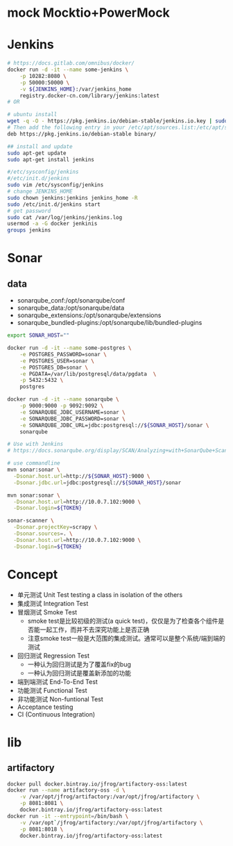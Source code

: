 # mock Mocktio+PowerMock

# Jenkins


```bash
# https://docs.gitlab.com/omnibus/docker/
docker run -d -it --name some-jenkins \
    -p 10282:8080 \
	-p 50000:50000 \
	-v ${JENKINS_HOME}:/var/jenkins_home
	registry.docker-cn.com/library/jenkins:latest
# OR

# ubuntu install
wget -q -O - https://pkg.jenkins.io/debian-stable/jenkins.io.key | sudo apt-key add -
# Then add the following entry in your /etc/apt/sources.list:/etc/apt/sources.list
deb https://pkg.jenkins.io/debian-stable binary/

## install and update
sudo apt-get update
sudo apt-get install jenkins

#/etc/sysconfig/jenkins
#/etc/init.d/jenkins
sudo vim /etc/sysconfig/jenkins
# change JENKINS_HOME
sudo chown jenkins:jenkins jenkins_home -R
sudo /etc/init.d/jenkins start
# get password
sudo cat /var/log/jenkins/jenkins.log
usermod -a -G docker jenkinis
groups jenkins
```

# Sonar
## data
- sonarqube_conf:/opt/sonarqube/conf
- sonarqube_data:/opt/sonarqube/data
- sonarqube_extensions:/opt/sonarqube/extensions
- sonarqube_bundled-plugins:/opt/sonarqube/lib/bundled-plugins

```bash
export SONAR_HOST=""

docker run -d -it --name some-postgres \
	-e POSTGRES_PASSWORD=sonar \
	-e POSTGRES_USER=sonar \
	-e POSTGRES_DB=sonar \
	-e PGDATA=/var/lib/postgresql/data/pgdata  \
	-p 5432:5432 \
	postgres

docker run -d -it --name sonarqube \
	-p 9000:9000 -p 9092:9092 \
	-e SONARQUBE_JDBC_USERNAME=sonar \
	-e SONARQUBE_JDBC_PASSWORD=sonar \
	-e SONARQUBE_JDBC_URL=jdbc:postgresql://${SONAR_HOST}/sonar \
	sonarqube

# Use with Jenkins
# https://docs.sonarqube.org/display/SCAN/Analyzing+with+SonarQube+Scanner+for+Jenkins

# use commandline
mvn sonar:sonar \
  -Dsonar.host.url=http://${SONAR_HOST}:9000 \
  -Dsonar.jdbc.url=jdbc:postgresql://${SONAR_HOST}/sonar

mvn sonar:sonar \
  -Dsonar.host.url=http://10.0.7.102:9000 \
  -Dsonar.login=${TOKEN}

sonar-scanner \
  -Dsonar.projectKey=scrapy \
  -Dsonar.sources=. \
  -Dsonar.host.url=http://10.0.7.102:9000 \
  -Dsonar.login=${TOKEN}
```

# Concept
- 单元测试 Unit Test testing a class in isolation of the others
- 集成测试 Integration Test
- 冒烟测试 Smoke Test
	- smoke test是比较初级的测试(a quick test)，仅仅是为了检查各个组件是否能一起工作，而并不去深究功能上是否正确
	- 注意smoke test一般是大范围的集成测试。通常可以是整个系统/端到端的测试
- 回归测试 Regression Test
	- 一种认为回归测试是为了覆盖fix的bug
	- 一种认为回归测试是覆盖新添加的功能
- 端到端测试 End-To-End Test
- 功能测试 Functional Test
- 非功能测试 Non-funtional Test
- Acceptance testing
- CI (Continuous Integration)

# lib
## artifactory
```bash
docker pull docker.bintray.io/jfrog/artifactory-oss:latest
docker run --name artifactory-oss -d \
	-v /var/opt/jfrog/artifactory:/var/opt/jfrog/artifactory \
	-p 8081:8081 \
	docker.bintray.io/jfrog/artifactory-oss:latest
docker run -it --entrypoint=/bin/bash \
	-v /var/opt`/jfrog/artifactory:/var/opt/jfrog/artifactory \
	-p 8081:8018 \
	docker.bintray.io/jfrog/artifactory-oss:latest
```